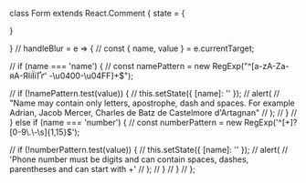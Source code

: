 class Form extends React.Comment {
state = {
    
}

}
  // handleBlur = e => {
  //   const { name, value } = e.currentTarget;

  //   if (name === 'name') {
  //     const namePattern = new RegExp("^[a-zA-Zа-яА-ЯІіЇїҐґ' -\u0400-\u04FF]+$");

  //     if (!namePattern.test(value)) {
  //       this.setState({ [name]: '' });
  //       alert(
  //         "Name may contain only letters, apostrophe, dash and spaces. For example Adrian, Jacob Mercer, Charles de Batz de Castelmore d'Artagnan"
  //       );
  //     }
  //   } else if (name === 'number') {
  //     const numberPattern = new RegExp('^[+]?[0-9\\.\\-\\s]{1,15}$');

  //     if (!numberPattern.test(value)) {
  //       this.setState({ [name]: '' });
  //       alert(
  //         'Phone number must be digits and can contain spaces, dashes, parentheses and can start with +'
  //       );
  //     }
  //   }
  // };